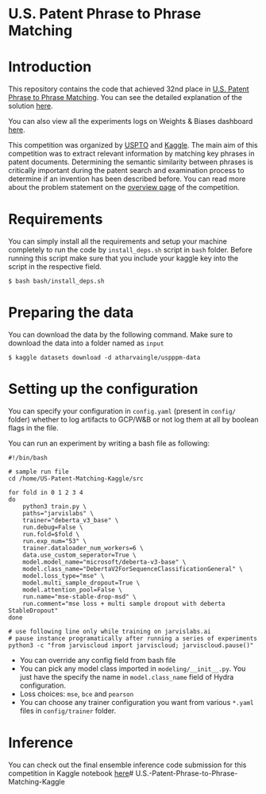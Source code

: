 # U.S. Patent Phrase to Phrase Matching

# Introduction
This repository contains the code that achieved 32nd place in [U.S. Patent Phrase to Phrase Matching](https://www.kaggle.com/competitions/us-patent-phrase-to-phrase-matching). You can see the detailed explanation of the solution [here]().

You can also view all the experiments logs on Weights & Biases dashboard [here](https://wandb.ai/gladiator/USPPPM-Kaggle).

This competition was organized by [USPTO](https://www.uspto.gov/) and [Kaggle](https://www.kaggle.com). The main aim of this competition was to extract relevant information by matching key phrases in patent documents. Determining the semantic similarity between phrases is critically important during the patent search and examination process to determine if an invention has been described before. You can read more about the problem statement on the [overview page](https://www.kaggle.com/competitions/us-patent-phrase-to-phrase-matching/overview) of the competition.

# Requirements
You can simply install all the requirements and setup your machine completely to run the code by `install_deps.sh` script in `bash` folder. Before running this script make sure that you include your kaggle key into the script in the respective field.
```shell
$ bash bash/install_deps.sh
```

# Preparing the data
You can download the data by the following command. Make sure to download the data into a folder named as `input`
```shell
$ kaggle datasets download -d atharvaingle/uspppm-data
```

# Setting up the configuration
You can specify your configuration in `config.yaml` (present in `config/` folder) whether to log artifacts to GCP/W&B or not log them at all by boolean flags in the file.

You can run an experiment by writing a bash file as following:

```shell
#!/bin/bash

# sample run file
cd /home/US-Patent-Matching-Kaggle/src

for fold in 0 1 2 3 4
do
    python3 train.py \
    paths="jarvislabs" \
    trainer="deberta_v3_base" \
    run.debug=False \
    run.fold=$fold \
    run.exp_num="53" \
    trainer.dataloader_num_workers=6 \
    data.use_custom_seperator=True \
    model.model_name="microsoft/deberta-v3-base" \
    model.class_name="DebertaV2ForSequenceClassificationGeneral" \
    model.loss_type="mse" \
    model.multi_sample_dropout=True \
    model.attention_pool=False \
    run.name="mse-stable-drop-msd" \
    run.comment="mse loss + multi sample dropout with deberta StableDropout"
done

# use following line only while training on jarvislabs.ai
# pause instance programatically after running a series of experiments
python3 -c "from jarviscloud import jarviscloud; jarviscloud.pause()"
```

- You can override any config field from bash file
- You can pick any model class imported in `modeling/__init__.py`. You just have the specify the name in `model.class_name` field of Hydra configuration.
- Loss choices: `mse`, `bce` and `pearson`
- You can choose any trainer configuration you want from various `*.yaml` files in `config/trainer` folder.

# Inference
You can check out the final ensemble inference code submission for this competition in Kaggle notebook [here](https://www.kaggle.com/code/atharvaingle/uspppm-inference-ensemble-hill-climbing/notebook)# U.S.-Patent-Phrase-to-Phrase-Matching-Kaggle
